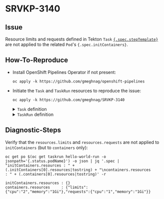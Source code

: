 # SRVKP-3140

## Issue

Resource limits and requests defined in Tekton `Task` [`{.spec.stepTemplate}`](https://tekton.dev/docs/pipelines/tasks/#specifying-a-step-template) are not applied to the related `Pod`'s `{.spec.initContainers}`.
  
## How-To-Reproduce
- Install OpenShift Pipelines Operator if not present:
  ```
  oc apply -k https://github.com/gmeghnag/openshift-pipelines
  ```
  
- Initiate the `Task` and `TaskRun` resources to reproduce the issue:
  ```
  oc apply -k https://github.com/gmeghnag/SRVKP-3140
  ```
  <details close>
  <summary><code>Task</code> definition</summary>
  <br>
  <pre>
  apiVersion: tekton.dev/v1beta1
  kind: Task
  metadata:
    name: hello-world
  spec:
    stepTemplate:
      resources:
        limits:
          cpu: "2"
          memory: 1Gi
        requests:
          cpu: "1"
          memory: 1Gi
    steps:
    - name: hello-world
      image: registry.access.redhat.com/ubi8/ubi:latest
      script: |
        echo "Hello world"
  </pre>
  <br><br>
  </details>
  <details close>
  <summary><code>TaskRun</code> definition</summary>
  <br>
  <pre>
  apiVersion: tekton.dev/v1beta1
  kind: TaskRun
  metadata:
    name: hello-world-run
  spec:
    taskRef:
      name: hello-world
  </pre>
  <br><br>
  </details>
  
## Diagnostic-Steps
Verify that the `resources.limits` and `resources.requests` are not applied to `initContainers` (but to `containers` only):
```
oc get po $(oc get taskrun hello-world-run -o jsonpath='{.status.podName}') -o json | jq '.spec | "initContainers.resources : " +  (.initContainers[0].resources|tostring) + "\ncontainers.resources     : " + (.containers[0].resources|tostring)' -r 
```
```
initContainers.resources : {}
containers.resources     : {"limits":{"cpu":"2","memory":"1Gi"},"requests":{"cpu":"1","memory":"1Gi"}}
```
